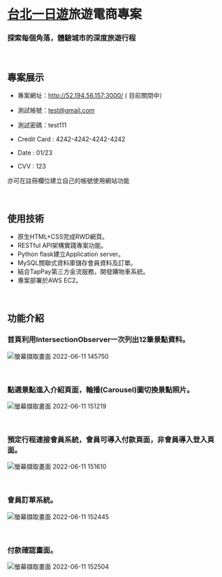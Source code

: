 # [台北一日遊](http://52.194.56.157:3000/)旅遊電商專案
### 探索每個角落，體驗城市的深度旅遊行程

<br/>

## 專案展示
- 專案網址：http://52.194.56.157:3000/ ( 目前關閉中）
- 測試帳號：test@gmail.com
- 測試密碼：test111

- Credit Card : 4242-4242-4242-4242
- Date : 01/23
- CVV : 123

亦可在註冊欄位建立自己的帳號使用網站功能

<br/>

## 使用技術
* 原生HTML+CSS完成RWD網頁。
* RESTful API架構實踐專案功能。
* Python flask建立Application server。
* MySQL關聯式資料庫儲存會員資料及訂單。
* 結合TapPay第三方金流服務，開發購物車系統。
* 專案部署於AWS EC2。

<br/>

## 功能介紹

### 首頁利用IntersectionObserver一次列出12筆景點資料。
![螢幕擷取畫面 2022-06-11 145750](https://user-images.githubusercontent.com/94062367/173177566-0e4f9d8e-a325-4ca1-b1fe-71c38770b1f9.png)

<br/>

### 點選景點進入介紹頁面，輪播(Carousel)圖切換景點照片。
![螢幕擷取畫面 2022-06-11 151219](https://user-images.githubusercontent.com/94062367/173177701-3e49d496-d63f-45ca-92e0-6f5c2915e001.png)

<br/>

### 預定行程連接會員系統，會員可導入付款頁面，非會員導入登入頁面。
![螢幕擷取畫面 2022-06-11 151610](https://user-images.githubusercontent.com/94062367/173177765-0bcde147-e48c-4683-aee0-76d11715a93e.png)

<br/>

### 會員訂單系統。
![螢幕擷取畫面 2022-06-11 152445](https://user-images.githubusercontent.com/94062367/173178221-d3a69750-c448-4cd4-a29b-debed0e4cb37.png)

<br/>

### 付款確認畫面。
![螢幕擷取畫面 2022-06-11 152504](https://user-images.githubusercontent.com/94062367/173178251-9acba9c5-2671-4672-beed-eafc5277f4c8.png)

